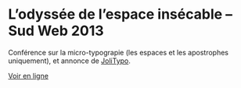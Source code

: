 # L’odyssée de l’espace insécable – Sud Web 2013

Conférence sur la micro-typograpie (les espaces et les apostrophes uniquement), et annonce de [JoliTypo](https://github.com/jolicode/JoliTypo).

[Voir en ligne](http://jolicode.github.io/typography-conf)

